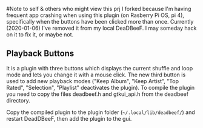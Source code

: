 #Note to self & others who might view this prj
I forked because I'm having frequent app crashing when using this plugin (on Rasberry Pi OS, pi 4), specifically when the buttons have been clicked more than once. Currently (2020-01-06) I've removed it from my local DeaDBeeF. I may someday hack on it to fix it, or maybe not.

## Playback Buttons

It is a plugin with three buttons which displays the current shuffle and loop mode and lets you change it with a mouse click.
The new third button is used to add new playback modes ("Keep Album", "Keep Artist", "Top Rated", "Selection", "Playlist" deactivates the plugin).
To compile the plugin you need to copy the files deadbeef.h and gtkui_api.h from the deadbeef directory.

Copy the compiled plugin to the plugin folder (`~/.local/lib/deadbeef/`) and restart DeadDBeeF, then add the plugin to the gui.





